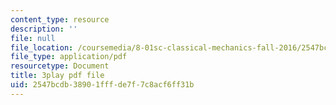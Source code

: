 ```yaml
---
content_type: resource
description: ''
file: null
file_location: /coursemedia/8-01sc-classical-mechanics-fall-2016/2547bcdb38901fffde7f7c8acf6ff31b_Cslq_ZYdYwE.pdf
file_type: application/pdf
resourcetype: Document
title: 3play pdf file
uid: 2547bcdb-3890-1fff-de7f-7c8acf6ff31b
---
```

